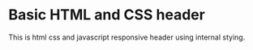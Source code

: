 # Basic HTML and CSS header
This is html css and javascript responsive header using internal stying.
